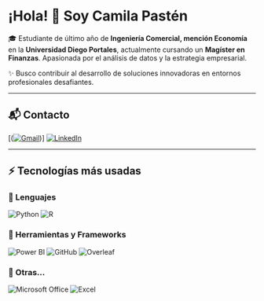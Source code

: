 # ¡Hola! 👋 Soy Camila Pastén

🎓 Estudiante de último año de **Ingeniería Comercial, mención Economía** en la **Universidad Diego Portales**, actualmente cursando un **Magíster en Finanzas**. Apasionada por el análisis de datos y la estrategia empresarial.

✨ Busco contribuir al desarrollo de soluciones innovadoras en entornos profesionales desafiantes.

---

## 📬 Contacto
[([![Gmail](https://img.shields.io/badge/Gmail-Contact-blue?style=flat&logo=gmail&logoColor=red&labelColor=white)](mailto:camipasten.2002@gmail.com))]
[![LinkedIn](https://img.shields.io/badge/LinkedIn-Connect-blue?style=flat&logo=linkedin&logoColor=white&labelColor=black)](https://www.linkedin.com/in/camila-pastén-barros/)

---

## ⚡ Tecnologías más usadas

### 🚀 Lenguajes
![Python](https://img.shields.io/badge/-Python-blue?style=flat&logo=python&logoColor=white)
![R](https://img.shields.io/badge/-R-blue?style=flat&logo=r&logoColor=white)

### 🧩 Herramientas y Frameworks
![Power BI](https://img.shields.io/badge/-Power%20BI-yellow?style=flat&logo=powerbi)
![GitHub](https://img.shields.io/badge/-GitHub-black?style=flat&logo=github)
![Overleaf](https://img.shields.io/badge/-Overleaf-green?style=flat&logo=latex)

### 📘 Otras...
![Microsoft Office](https://img.shields.io/badge/-Microsoft%20Office-red?style=flat&logo=microsoftoffice)
![Excel](https://img.shields.io/badge/-Excel-green?style=flat&logo=microsoftexcel)